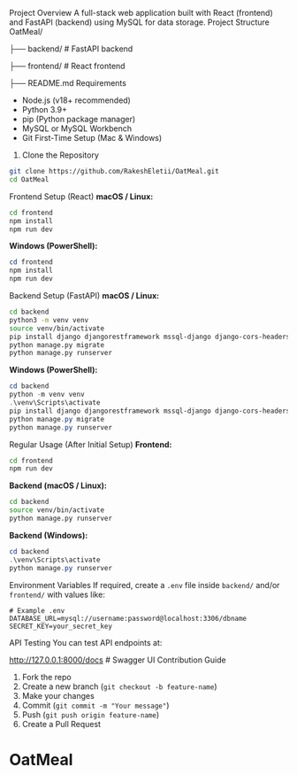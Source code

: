 Project Overview
A full-stack web application built with React (frontend) and FastAPI (backend) using MySQL for data storage.
Project Structure
OatMeal/

├── backend/             # FastAPI backend

├── frontend/            # React frontend

├── README.md
Requirements
- Node.js (v18+ recommended)
- Python 3.9+
- pip (Python package manager)
- MySQL or MySQL Workbench
- Git
First-Time Setup (Mac & Windows)
1. Clone the Repository
```bash
git clone https://github.com/RakeshEletii/OatMeal.git
cd OatMeal
```
Frontend Setup (React)
**macOS / Linux:**
```bash
cd frontend
npm install
npm run dev
```

**Windows (PowerShell):**
```powershell
cd frontend
npm install
npm run dev
```
Backend Setup (FastAPI)
**macOS / Linux:**
```bash
cd backend
python3 -m venv venv
source venv/bin/activate
pip install django djangorestframework mssql-django django-cors-headers
python manage.py migrate    
python manage.py runserver  
```

**Windows (PowerShell):**
```powershell
cd backend
python -m venv venv
.\venv\Scripts\activate
pip install django djangorestframework mssql-django django-cors-headers
python manage.py migrate    
python manage.py runserver  
```
Regular Usage (After Initial Setup)
**Frontend:**
```bash
cd frontend
npm run dev
```

**Backend (macOS / Linux):**
```bash
cd backend
source venv/bin/activate
python manage.py runserver  
```

**Backend (Windows):**
```powershell
cd backend
.\venv\Scripts\activate
python manage.py runserver  
```
Environment Variables
If required, create a `.env` file inside `backend/` and/or `frontend/` with values like:

```
# Example .env
DATABASE_URL=mysql://username:password@localhost:3306/dbname
SECRET_KEY=your_secret_key
```
API Testing
You can test API endpoints at:

http://127.0.0.1:8000/docs   # Swagger UI
Contribution Guide
1. Fork the repo
2. Create a new branch (`git checkout -b feature-name`)
3. Make your changes
4. Commit (`git commit -m "Your message"`)
5. Push (`git push origin feature-name`)
6. Create a Pull Request
# OatMeal
